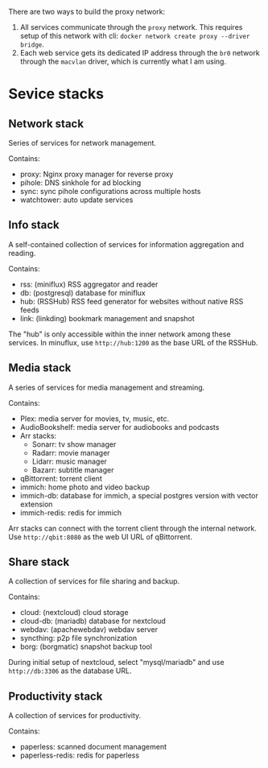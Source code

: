 There are two ways to build the proxy network:

1. All services communicate through the `proxy` network. This requires setup of this network with cli: `docker network create proxy --driver bridge`.
2. Each web service gets its dedicated IP address through the `br0` network through the `macvlan` driver, which is currently what I am using.


# Sevice stacks

## Network stack

Series of services for network management.

Contains:
- proxy: Nginx proxy manager for reverse proxy
- pihole: DNS sinkhole for ad blocking
- sync: sync pihole configurations across multiple hosts
- watchtower: auto update services

## Info stack

A self-contained collection of services for information aggregation and reading.

Contains:
- rss: (miniflux) RSS aggregator and reader
- db: (postgresql) database for miniflux
- hub: (RSSHub) RSS feed generator for websites without native RSS feeds
- link: (linkding) bookmark management and snapshot

The "hub" is only accessible within the inner network among these services. In minuflux, use `http://hub:1200` as the base URL of the RSSHub.

## Media stack

A series of services for media management and streaming.

Contains:
- Plex: media server for movies, tv, music, etc.
- AudioBookshelf: media server for audiobooks and podcasts
- Arr stacks:
    - Sonarr: tv show manager
    - Radarr: movie manager
    - Lidarr: music manager
    - Bazarr: subtitle manager
- qBittorrent: torrent client
- immich: home photo and video backup
- immich-db: database for immich, a special postgres version with vector extension
- immich-redis: redis for immich

Arr stacks can connect with the torrent client through the internal network. Use `http://qbit:8080` as the web UI URL of qBittorrent.

## Share stack

A collection of services for file sharing and backup.

Contains:
- cloud: (nextcloud) cloud storage
- cloud-db: (mariadb) database for nextcloud
- webdav: (apachewebdav) webdav server
- syncthing: p2p file synchronization
- borg: (borgmatic) snapshot backup tool

During initial setup of nextcloud, select "mysql/mariadb" and use `http://db:3306` as the database URL.

## Productivity stack

A collection of services for productivity.

Contains:
- paperless: scanned document management
- paperless-redis: redis for paperless